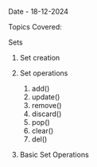 Date - 18-12-2024

Topics Covered:

Sets

1. Set creation
2. Set operations
	1. add()
	2. update()
	3. remove()
	4. discard()
	5. pop()
	6. clear()
	7. del()

3. Basic Set Operations	
